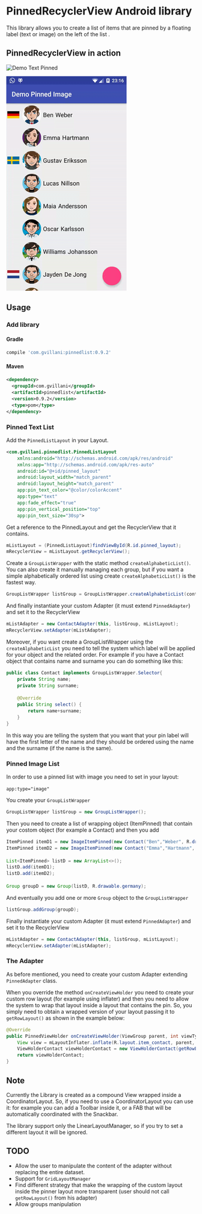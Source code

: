 # PinnedRecyclerView Android library
This library allows you to create a list of items that are pinned by a floating label (text or image) on the left of the list .

## PinnedRecyclerView in action

![Demo Text Pinned](https://github.com/Joseph82/PinnedList-Android/blob/master/text_demo1.gif?raw=true)

![Demo Image Pinned](https://github.com/Joseph82/PinnedList-Android/blob/master/image_demo1.gif?raw=true)

## Usage

### Add library

#### Gradle

```groovy 
compile 'com.gvillani:pinnedlist:0.9.2'
```
#### Maven

```xml 
<dependency>
  <groupId>com.gvillani</groupId>
  <artifactId>pinnedlist</artifactId>
  <version>0.9.2</version>
  <type>pom</type>
</dependency>
```

### Pinned Text List

Add the `PinnedListLayout` in your Layout.

```xml
<com.gvillani.pinnedlist.PinnedListLayout
    xmlns:android="http://schemas.android.com/apk/res/android"
    xmlns:app="http://schemas.android.com/apk/res-auto"
    android:id="@+id/pinned_layout"
    android:layout_width="match_parent"
    android:layout_height="match_parent"
    app:pin_text_color="@color/colorAccent"
    app:type="text"
    app:fade_effect="true"
    app:pin_vertical_position="top"
    app:pin_text_size="30sp">
```

Get a reference to the PinnedLayout and get the RecyclerView that it contains.

```Java
mListLayout = (PinnedListLayout)findViewById(R.id.pinned_layout);
mRecyclerView = mListLayout.getRecyclerView();
```

Create a `GroupListWrapper` with the static method `createAlphabeticList()`. You can also create it manually managing each group, but if you want a simple alphabetically ordered  list using create `createAlphabeticList()` is the fastest way.

```Java
GroupListWrapper listGroup = GroupListWrapper.createAlphabeticList(contacts, GroupListWrapper.ASCENDING);
```

And finally instantiate your custom Adapter (it must extend `PinnedAdapter`) and set it to the RecyclerView

```Java
mListAdapter = new ContactAdapter(this, listGroup, mListLayout);
mRecyclerView.setAdapter(mListAdapter);
```

Moreover, if you want create a GroupListWrapper using the `createAlphabeticList` you need to tell the system which label will be applied for your object and the related order. For example if you have a Contact object that contains name and surname you can do something like this:

```Java
public class Contact implements GroupListWrapper.Selector{
    private String name;
    private String surname;

    @Override
    public String select() {
        return name+surname;
    }
}
```

In this way you are telling the system that you want that your pin label will have the first letter of the name and they should be ordered using the name and the surname (if the name is the same).

### Pinned Image List

In order to use a pinned list with image you need to set in your layout:

`app:type="image"`

You create your `GroupListWrapper`

```Java
GroupListWrapper listGroup = new GroupListWrapper();
```

Then you need to create a list of wrapping object (ItemPinned) that contain your costom object (for example a Contact) and then you add

```Java
ItemPinned itemD1 = new ImageItemPinned(new Contact("Ben","Weber", R.drawable.contact1)); 
ItemPinned itemD2 = new ImageItemPinned(new Contact("Emma","Hartmann", R.drawable.contact9)); 

List<ItemPinned> listD = new ArrayList<>();
listD.add(itemD1);
listD.add(itemD2);

Group groupD = new Group(listD, R.drawable.germany);
```

And eventually you add one or more `Group` object to the `GroupListWrapper`

```Java
listGroup.addGroup(groupD);
```

Finally instantiate your custom Adapter (it must extend `PinnedAdapter`) and set it to the RecyclerView

```Java
mListAdapter = new ContactAdapter(this, listGroup, mListLayout);
mRecyclerView.setAdapter(mListAdapter);
```

### The Adapter

As before mentioned, you need to create your custom Adapter extending `PinnedAdapter` class. 

When you override the method `onCreateViewHolder` you need to create your custom row layout (for example using inflater) and then you need to allow the system to wrap that layout inside a layout that contains the pin. So, you simply need to obtain a wrapped version of your layout passing it to `getRowLayout()` as shown in the example below:

```Java
@Override
public PinnedViewHolder onCreateViewHolder(ViewGroup parent, int viewType) {
    View view = mLayoutInflater.inflate(R.layout.item_contact, parent, false);
    ViewHolderContact viewHolderContact = new ViewHolderContact(getRowLayout(view));
    return viewHolderContact;
}
```

## Note

Currently the Library is created as a compound View wrapped inside a CoordinatorLayout. So, if you need to use a CoordinatorLayout you can use it: for example you can add a Toolbar inside it, or a FAB that will be automatically coordinated with the Snackbar.

The library support only the LinearLayoutManager, so if you try to set a different layout it will be ignored.

## TODO

* Allow the user to manipulate the content of the adapter without replacing the entire dataset.
* Support for `GridLayoutManager`
* Find different strategy that make the wrapping of the custom layout inside the pinner layout more transparent (user should not call `getRowLayout()` from his adapter)
* Allow groups manipulation 
